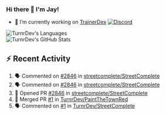 ### Hi there 👋 I'm Jay!

- 🔭 I’m currently working on [TrainerDex](https://www.github.com/TrainerDex) [![Discord](https://discordapp.com/api/v6/guilds/364313717720219651/widget.png?style=shield)](http://discord.trainerdex.co.uk/)

![TurnrDev's Languages](https://github-readme-stats.vercel.app/api/top-langs/?username=TurnrDev&layout=compact&hide_border=true&title_color=1fa6aa&text_color=233247)
<br>
![TurnrDev's GitHub Stats](https://github-readme-stats.vercel.app/api?username=TurnrDev&show_icons=true&hide_border=true&count_private=true&include_all_commits=true&icon_color=1fa6aa&title_color=1fa6aa&text_color=233247)
<br>

## :zap: Recent Activity

<!--START_SECTION:activity-->
1. 🗣 Commented on [#2846](https://github.com/streetcomplete/StreetComplete/issues/2846) in [streetcomplete/StreetComplete](https://github.com/streetcomplete/StreetComplete)
2. 🗣 Commented on [#2846](https://github.com/streetcomplete/StreetComplete/issues/2846) in [streetcomplete/StreetComplete](https://github.com/streetcomplete/StreetComplete)
3. 💪 Opened PR [#2846](https://github.com/streetcomplete/StreetComplete/pull/2846) in [streetcomplete/StreetComplete](https://github.com/streetcomplete/StreetComplete)
4. 🎉 Merged PR [#1](https://github.com/TurnrDev/PaintTheTownRed/pull/1) in [TurnrDev/PaintTheTownRed](https://github.com/TurnrDev/PaintTheTownRed)
5. 🗣 Commented on [#1](https://github.com/TurnrDev/StreetComplete/issues/1) in [TurnrDev/StreetComplete](https://github.com/TurnrDev/StreetComplete)
<!--END_SECTION:activity-->
